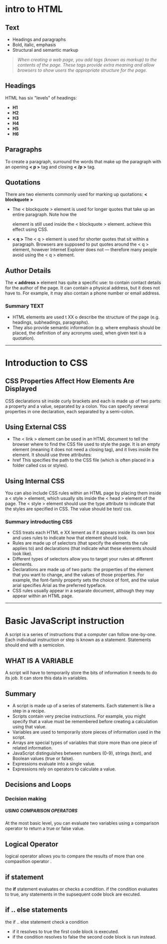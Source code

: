 # intro to HTML
## Text
- Headings and paragraphs
- Bold, italic, emphasis
- Structural and semantic markup
> *When creating a web page, you add tags
(known as markup) to the contents of the
page. These tags provide extra meaning
and allow browsers to show users the
appropriate structure for the page.*
## Headings
 HTML has six "levels" of headings:
 * **H1**
 * **H2**
 * **H3**
 * **H4**
 * **H5**
 * **H6**
 ## Paragraphs
 To create a paragraph, surround the words that make up the paragraph with an opening **< p >** tag and closing **< /p >** tag.
 
 ## Quotations
 There are two elements commonly used for marking up quotations:
**< blockquote >**
* The < blockquote > element is used for longer quotes that take up an entire paragraph. Note how the <p> element is still used inside the < blockquote > element.
achieve this effect using CSS.
* **< q >**
The < q > element is used for shorter quotes that sit within a paragraph. Browsers are supposed to put quotes around the < q > element, however Internet Explorer does not — therefore many people avoid using the < q > element.
 
 ## Author Details
The **< address >** element has quite a specific use: to contain contact details for the author of
the page. It can contain a physical address, but it does not have to. For example, it may also contain a phone number or email address.
### Summary TEXT
* HTML elements are used t XX o describe the structure of the page (e.g. headings, subheadings, paragraphs).
* They also provide semantic information (e.g. where emphasis should be placed, the definition of any acronyms used, when given text is a quotation).
-------------------------------------------------------

# Introduction to CSS
## CSS Properties Affect How Elements Are Displayed
CSS declarations sit inside curly brackets and each is made up of two parts: a property and a value, separated by a colon. You can specify several properties in one declaration, each separated by a semi-colon.
## Using External CSS
* The < link > element can be used in an HTML document to tell the browser where to find the CSS file used to style the page. It is an empty element (meaning it does not need a closing tag), and it lives inside the <head> element. It should use three attributes:
* href This specifies the path to the CSS file (which is often placed in a folder called css or styles).

## Using Internal CSS
You can also include CSS rules within an HTML page by placing them inside a < style > element, which usually sits inside the < head > element of the page. The < style > element should use the type attribute to indicate that the styles are specified in CSS. The value should be text/ css.

### Summary introducting CSS
* CSS treats each HTML e XX lement as if it appears inside
its own box and uses rules to indicate how that
element should look.
* Rules are made up of selectors (that specify the
elements the rule applies to) and declarations (that
indicate what these elements should look like).
* Different types of selectors allow you to target your
rules at different elements.
* Declarations are made up of two parts: the properties
of the element that you want to change, and the values
of those properties. For example, the font-family
property sets the choice of font, and the value arial
specifies Arial as the preferred typeface.
* CSS rules usually appear in a separate document,
although they may appear within an HTML page.
-------------------------------------------------------------------

# Basic JavaScript instruction
A script is a series of instructions that a computer can follow one-by-one. Each individual instruction or step is known as a statement. Statements should end with a semicolon.

## WHAT IS A VARIABLE
A script will have to temporarily
store the bits of information it
needs to do its job. It can store this
data in variables.
 ## Summary
 
 * A script is made up of a series of statements. Each
statement is like a step in a recipe.
* Scripts contain very precise instructions. For example,
you might specify that a value must be remembered
before creating a calculation using that value.
* Variables are used to temporarily store pieces of
information used in the script.
* Arrays are special types of variables that store more
than one piece of related information.
* JavaScript distinguishes between numbers (0-9),
strings (text), and Boolean values (true or false).
* Expressions evaluate into a single value.
* Expressions rely on operators to calculate a value.
## Decisions and Loops
### Decision making
##### USING COMPARISON OPERATORS
At the most basic level, you can
evaluate two variables using a
comparison operator to return a
true or false value.
## Logical Operator
logical operator allows you to compare the results of more than one compasition operator .
## if statement
the **if** statement evaluates or checks a condition. if the condition evaluates to true, any statements in the supsequent code block are excuted.
## if .. else statements
the if .. else statement check a condition 
- if it resolves to true the first code block is executed.
- if the condition resolves to false the second code block is run instead.


